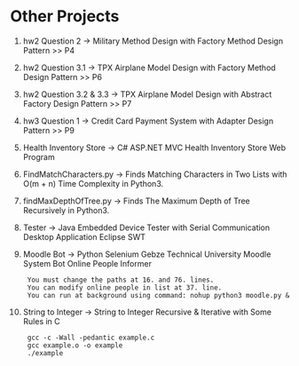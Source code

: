 # Other Projects


1) hw2 Question 2 -> Military Method Design with Factory Method Design Pattern >> P4

2) hw2 Question 3.1 -> TPX Airplane Model Design with Factory Method Design Pattern >> P6

3) hw2 Question 3.2 & 3.3 -> TPX Airplane Model Design with Abstract Factory Design Pattern >> P7

4) hw3 Question 1 -> Credit Card Payment System with Adapter Design Pattern >> P9
    
5) Health Inventory Store -> C# ASP.NET MVC Health Inventory Store Web Program

6) FindMatchCharacters.py -> Finds Matching Characters in Two Lists with O(m + n) Time Complexity in Python3.

7) findMaxDepthOfTree.py -> Finds The Maximum Depth of Tree Recursively in Python3.

8) Tester -> Java Embedded Device Tester with Serial Communication Desktop Application Eclipse SWT

9) Moodle Bot -> Python Selenium Gebze Technical University Moodle System Bot Online People Informer

        You must change the paths at 16. and 76. lines.
        You can modify online people in list at 37. line.
        You can run at background using command: nohup python3 moodle.py &
         
10) String to Integer -> String to Integer Recursive & Iterative with Some Rules in C
    
         gcc -c -Wall -pedantic example.c
         gcc example.o -o example
         ./example

        
